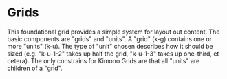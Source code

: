 Grids
=====

This foundational grid provides a simple system for layout out content. The
basic components are "grids" and "units". A "grid" (k-g) contains one or
more "units" (k-u). The type of "unit" chosen describes how it should be
sized (e.g. "k-u-1-2" takes up half the grid, "k-u-1-3" takes up
one-third, et cetera). The only constrains for Kimono Grids are that all "units"
are children of a "grid".
